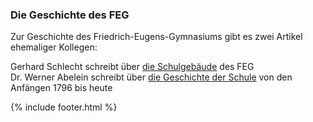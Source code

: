 ---
---

### Die Geschichte des FEG

Zur Geschichte des Friedrich-Eugens-Gymnasiums gibt es zwei Artikel ehemaliger Kollegen:

Gerhard Schlecht schreibt über <a href="javascript:ajaxload('Portrait', 'Geschichte_des_FEG/1');"><i class="fa fa-external-link"></i> die Schulgebäude</a> des FEG<br />
Dr. Werner Abelein schreibt über 
<a href="javascript:ajaxload('Portrait', 'Geschichte_des_FEG/2');"><i class="fa fa-external-link"></i> die Geschichte der Schule</a> von den Anfängen 1796 bis heute

{% include footer.html %}
